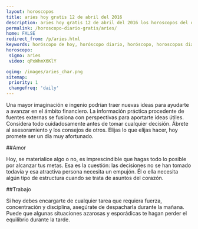```yaml
---
layout: horoscopos
title: aries hoy gratis 12 de abril del 2016 
description: aries hoy gratis 12 de abril del 2016 los horoscopos del dia, amor, trabajo, vida personal. Todas las predicciones para aries gratis. http://horoscopo-del-dia.com/horoscopo-diario-gratis/aries/ 
permalink: /horoscopo-diario-gratis/aries/
home: FALSE
redirect_from: /p/aries.html
keywords: horóscopo de hoy, horóscopo diario, horóscopo, horoscopos diarios gratis del dia de hoy, horóscopo diario gratis,horóscopo 2016, horóscopo esperanza gracia, horoscopo aries hoy, horoscop, horóscopos gratis, horoscopo aries, horoscopo aries 2016, Tarot, Astrologia, Zodíaco, aries, horoscopo gratis
horoscopo:
 signo: aries
 video: qPxWhmX6KlY

ogimg: /images/aries_char.png
sitemap:
 priority: 1
 changefreq: 'daily'
---
```



Una mayor imaginación e ingenio podrían traer nuevas ideas para ayudarte a avanzar en el ámbito financiero. La información práctica procedente de fuentes externas se fusiona con perspectivas para aportarte ideas útiles. Considera todo cuidadosamente antes de tomar cualquier decisión. Ábrete al asesoramiento y los consejos de otros. Elijas lo que elijas hacer, hoy promete ser un día muy afortunado.

##Amor

Hoy, se materialice algo o no, es imprescindible que hagas todo lo posible por alcanzar tus metas. Esa es la cuestión: las decisiones no se han tomado todavía y esa atractiva persona necesita un empujón. Él o ella necesita algún tipo de estructura cuando se trata de asuntos del corazón.

##Trabajo

Si hoy debes encargarte de cualquier tarea que requiera fuerza, concentración y disciplina, asegúrate de despacharla durante la mañana. Puede que algunas situaciones azarosas y esporádicas te hagan perder el equilibrio durante la tarde.